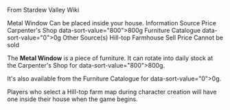 From Stardew Valley Wiki

Metal Window Can be placed inside your house. Information Source Price Carpenter's Shop data-sort-value="800"&gt;800g Furniture Catalogue data-sort-value="0"&gt;0g Other Source(s) Hill-top Farmhouse Sell Price Cannot be sold

The **Metal Window** is a piece of furniture. It can rotate into daily stock at the Carpenter's Shop for data-sort-value="800"&gt;800g.

It's also available from the Furniture Catalogue for data-sort-value="0"&gt;0g.

Players who select a Hill-top farm map during character creation will have one inside their house when the game begins.